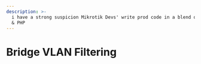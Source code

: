 ```yaml
---
description: >-
  i have a strong suspicion Mikrotik Devs' write prod code in a blend of Simlish
  & PHP
---
```


# Bridge VLAN Filtering

